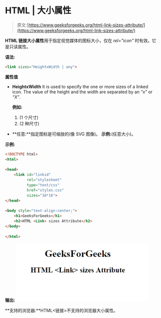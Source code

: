 # HTML | <link>大小属性

> 原文:[https://www.geeksforgeeks.org/html-link-sizes-attribute/](https://www.geeksforgeeks.org/html-link-sizes-attribute/)

**HTML 链接大小属性**用于指定视觉媒体的图标大小，仅在 *rel="icon"* 时有效。它是只读属性。

**语法:**

```html
<link sizes="HeightxWidth | any">
```

**属性值**

*   **HeightxWidth** It is used to specify the one or more sizes of a linked icon. The value of the height and the width are separated by an *“x”* or *“X”*.

    **例如:**

    1.  <link rel="”icon”" href="”geeks.png”" sizes="”16×16″" type="”image/png”"> (1 个尺寸)
    2.  <link rel="”icon”" href="”sudo.png”" sizes="”16×16" type="”image/png”"> (2 种尺寸)
*   **任意:**指定图标是可缩放的(像 SVG 图像)。
    **示例:**<link rel = " icon " href = " icon . SVG " size = " any " type = " image/SVG+XML ">(任意大小)。

**示例:**

```html
<!DOCTYPE html>
<html>

<head>
    <link id="linkid"
          rel="stylesheet" 
          type="text/css"
          href="styles.css" 
          sizes="16*16">
</head>

<body style="text-align:center;">
    <h1>GeeksForGeeks</h1>
    <h2>HTML <Link> sizes Attribute</h2>
</body>

</html>
```

**输出:**
![](img/282b4982a56e6d0569aa09fcba9de713.png)

**支持的浏览器:**HTML<链接>不支持的浏览器大小属性。